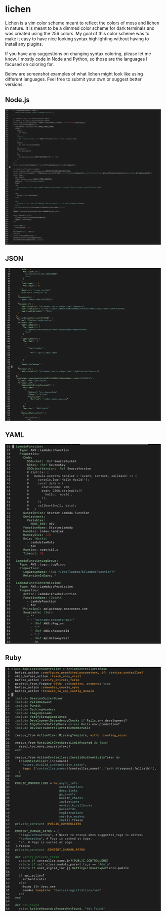 # lichen
Lichen is a vim color scheme meant to reflect the colors of moss and lichen in nature. It is meant to be a dimmed color scheme for dark terminals and was created using the 256 colors. My goal of this color scheme was to make it easy to have nice looking syntax highlighting without having to install any plugins.

If you have any suggestions on changing syntax coloring, please let me know. I mostly code in Node and Python, so those are the languages I focused on coloring for.

Below are screenshot examples of what lichen might look like using different languages. Feel free to submit your own or suggest better versions.

## Node.js

![lichen color scheme with a Node.js file](/assets/lichen-node.png)

## JSON

![lichen color scheme with a JSON file](/assets/lichen-json.png)

## YAML

![lichen color scheme with a YAML file](/assets/lichen-yaml.png)

## Ruby

![lichen color scheme with a Ruby file](/assets/lichen-ruby.png)
